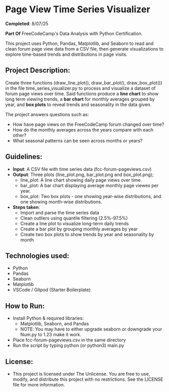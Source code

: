 # Page View Time Series Visualizer

**Completed**: 8/07/25

**Part Of** FreeCodeCamp's Data Analysis with Python Certification.

This project uses Python, Pandas, Matplotlib, and Seaborn to read and clean forum page view data from a CSV file, then generate visualizations to explore time-based trends and distributions in page visits.

## Project Description:

Create three functions (draw_line_plot(), draw_bar_plot(), draw_box_plot()) in the file time_series_visualizer.py to process and visualize a dataset of forum page views over time. Said functions produce a **line chart** to show long term viewing trends, a **bar chart** for monthly averages grouped by year, and **box plots** to reveal trends and seasonality in the data given.

The project answers questions such as:

- How have page views on the FreeCodeCamp forum changed over time?
- How do the monthly averages across the years compare with each other?
- What seasonal patterns can be seen across months or years?

## Guidelines:

- **Input**: A CSV file with time series data (fcc-forum-pageviews.csv)
- **Output**: Three plots (line_plot.png, bar_plot.png and box_plot.png);
    - line_plot: A line chart showing daily page views over time.
    - bar_plot: A bar chart displaying average monthly page viewes per year.
    - box_plot: Two box plots - one showing year-wise distributions, and one showing month-wise distributions.
- **Steps taken**:
    - Import and parse the time series data
    - Clean outliers using quantile filtering (2.5%-97.5%)
    - Create a line plot to visualize long-term daily trends
    - Create a bar plot by grouping monthly averages by year
    - Create two box plots to show trends by year and seasonality by month 

## Technologies used:
- Python
- Pandas
- Seaborn
- Matplotlib
- VSCode / Gitpod (Starter Boilerplate)

## How to Run:
- Install Python & required libraries:
    - Matplotlib, Seaborn, and Pandas
    - NOTE: You may have to either upgrade seaborn or downgrade your Num.py to 1.23 make it work.
- Place fcc-forum-pageviews.csv in the same directory
- Run the script by typing python (or python3) main.py

## License:
- This project is licensed under The Unlicense. You are free to use, modify, and distribute this project with no restrictions. See the LICENSE file for more information.
